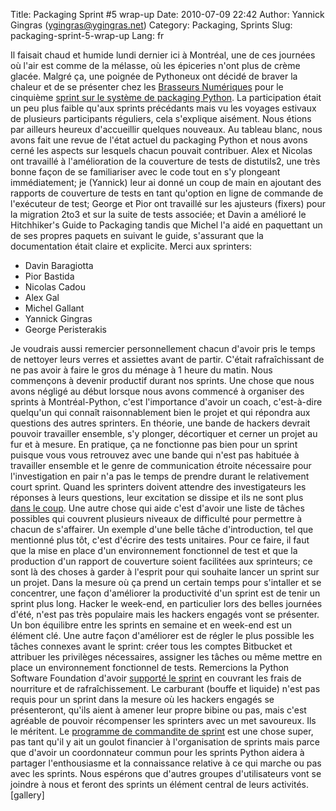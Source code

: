 Title: Packaging Sprint #5 wrap-up
Date: 2010-07-09 22:42
Author: Yannick Gingras (ygingras@ygingras.net)
Category: Packaging, Sprints
Slug: packaging-sprint-5-wrap-up
Lang: fr

Il faisait chaud et humide lundi dernier ici à Montréal, une de ces
journées où l'air est comme de la mélasse, où les épiceries n'ont plus
de crème glacée. Malgré ça, une poignée de Pythoneux ont décidé de
braver la chaleur et de se présenter chez les [Brasseurs Numériques][]
pour le cinquième [sprint sur le système de packaging Python][]. La
participation était un peu plus faible qu'aux sprints précédants mais vu
les voyages estivaux de plusieurs participants réguliers, cela
s'explique aisément. Nous étions par ailleurs heureux d'accueillir
quelques nouveaux. Au tableau blanc, nous avons fait une revue de l'état
actuel du packaging Python et nous avons cerné les aspects sur lesquels
chacun pouvait contribuer. Alex et Nicolas ont travaillé à
l'amélioration de la couverture de tests de distutils2, une très bonne
façon de se familiariser avec le code tout en s'y plongeant
immédiatement; je (Yannick) leur ai donné un coup de main en ajoutant
des rapports de couverture de tests en tant qu'option en ligne de
commande de l'exécuteur de test; George et Pior ont travaillé sur les
ajusteurs (fixers) pour la migration 2to3 et sur la suite de tests
associée; et Davin a amélioré le Hitchhiker's Guide to Packaging tandis
que Michel l'a aidé en paquettant un de ses propres paquets en suivant
le guide, s'assurant que la documentation était claire et explicite.
Merci aux sprinters:

-   Davin Baragiotta
-   Pior Bastida
-   Nicolas Cadou
-   Alex Gal
-   Michel Gallant
-   Yannick Gingras
-   George Peristerakis

Je voudrais aussi remercier personnellement chacun d'avoir pris le temps
de nettoyer leurs verres et assiettes avant de partir. C'était
rafraîchissant de ne pas avoir à faire le gros du ménage à 1 heure du
matin. Nous commençons à devenir productif durant nos sprints. Une chose
que nous avons négligé au début lorsque nous avons commencé à organiser
des sprints à Montréal-Python, c'est l'importance d'avoir un coach,
c'est-à-dire quelqu'un qui connaît raisonnablement bien le projet et qui
répondra aux questions des autres sprinters. En théorie, une bande de
hackers devrait pouvoir travailler ensemble, s'y plonger, décortiquer et
cerner un projet au fur et à mesure. En pratique, ça ne fonctionne pas
bien pour un sprint puisque vous vous retrouvez avec une bande qui n'est
pas habituée à travailler ensemble et le genre de communication étroite
nécessaire pour l'investigation en pair n'a pas le temps de prendre
durant le relativement court sprint. Quand les sprinters doivent
attendre des investigateurs les réponses à leurs questions, leur
excitation se dissipe et ils ne sont plus [dans le coup][]. Une autre
chose qui aide c'est d'avoir une liste de tâches possibles qui couvrent
plusieurs niveaux de difficulté pour permettre à chacun de s'affairer.
Un exemple d'une belle tâche d'introduction, tel que mentionné plus tôt,
c'est d'écrire des tests unitaires. Pour ce faire, il faut que la mise
en place d'un environnement fonctionnel de test et que la production
d'un rapport de couverture soient facilitées aux sprinteurs; ce sont là
des choses à garder à l'esprit pour qui souhaite lancer un sprint sur un
projet. Dans la mesure où ça prend un certain temps pour s'intaller et
se concentrer, une façon d'améliorer la productivité d'un sprint est de
tenir un sprint plus long. Hacker le week-end, en particulier lors des
belles journées d'été, n'est pas très populaire mais les hackers engagés
vont se présenter. Un bon équilibre entre les sprints en semaine et en
week-end est un élément clé. Une autre façon d'améliorer est de régler
le plus possible les tâches connexes avant le sprint: créer tous les
comptes Bitbucket et attribuer les privilèges nécessaires, assigner les
tâches ou même mettre en place un environnement fonctionnel de tests.
Remercions la Python Software Foundation d'avoir [supporté le sprint][]
en couvrant les frais de nourriture et de rafraîchissement. Le carburant
(bouffe et liquide) n'est pas requis pour un sprint dans la mesure où
les hackers engagés se présenteront, qu'ils aient à amener leur propre
bibine ou pas, mais c'est agréable de pouvoir récompenser les sprinters
avec un met savoureux. Ils le méritent. Le [programme de commandite de
sprint][] est une chose super, pas tant qu'il y ait un goulot financier
à l'organisation de sprints mais parce que d'avoir un coordonnateur
commun pour les sprints Python aidera à partager l'enthousiasme et la
connaissance relative à ce qui marche ou pas avec les sprints. Nous
espérons que d'autres groupes d'utilisateurs vont se joindre à nous et
feront des sprints un élément central de leurs activités. [gallery]

  [Brasseurs Numériques]: http://ajah.ca/blog
  [sprint sur le système de packaging Python]: http://montrealpython.org/2010/07/packaging-sprint-5/
  [dans le coup]: http://fr.wikipedia.org/wiki/Flow_(psychologie)
  [supporté le sprint]: http://pythonsprints.com/2010/07/4/our-first-sponsored-sprint-montreal-python-packagi/
  [programme de commandite de sprint]: http://pythonsprints.com/
